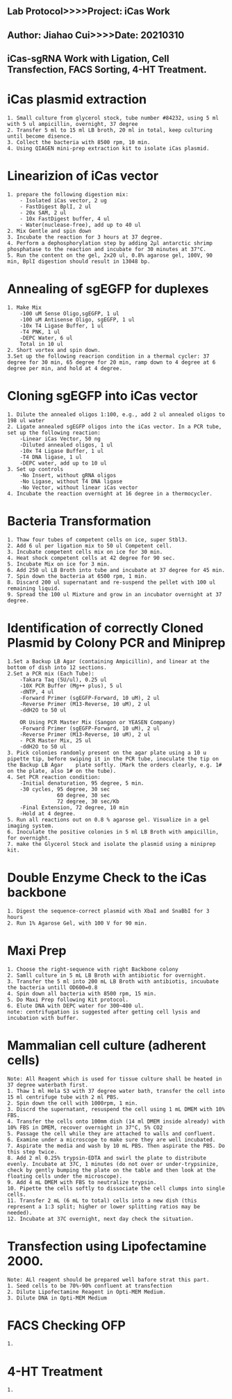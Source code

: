 Lab Protocol>>>>Project: iCas Work
---
Author: Jiahao Cui>>>>Date: 20210310
---
iCas-sgRNA Work with Ligation, Cell Transfection, FACS Sorting, 4-HT Treatment.
---
# iCas plasmid extraction
	1. Small culture from glycerol stock, tube number #84232, using 5 ml with 5 ul ampicillin, overnight, 37 degree
	2. Transfer 5 ml to 15 ml LB broth, 20 ml in total, keep culturing until become disence.
	3. Collect the bacteria with 8500 rpm, 10 min.
	4. Using QIAGEN mini-prep extraction kit to isolate iCas plasmid.

# Linearizion of iCas vector
	1. prepare the following digestion mix:
		- Isolated iCas vector, 2 ug
		- FastDigest BplI, 2 ul
		- 20x SAM, 2 ul
		- 10x FastDigest buffer, 4 ul
		- Water(nuclease-free), add up to 40 ul
	2. Mix Gentle and spin down
	3. Incubate the reaction for 3 hours at 37 degree.
	4. Perform a dephosphorylation step by adding 2µl antarctic shrimp phosphatase to the reaction and incubate for 30 minutes at 37°C.
	5. Run the content on the gel, 2x20 ul, 0.8% agarose gel, 100V, 90 min, BplI digestion should result in 13048 bp.

# Annealing of sgEGFP for duplexes
	1. Make Mix
		-100 uM Sense Oligo,sgEGFP, 1 ul
		-100 uM Antisense Oligo, sgEGFP, 1 ul
		-10x T4 Ligase Buffer, 1 ul
		-T4 PNK, 1 ul
		-DEPC Water, 6 ul
		Total in 10 ul
	2. Short vortex and spin down.
	3.Set up the following reacrion condition in a thermal cycler: 37 degree for 30 min, 65 degree for 20 min, ramp down to 4 degree at 6 degree per min, and hold at 4 degree.

# Cloning sgEGFP into iCas vector
	1. Dilute the annealed oligos 1:100, e.g., add 2 ul annealed oligos to 198 ul water
	2. Ligate annealed sgEGFP oligos into the iCas vector. In a PCR tube, set up the following reaction:
		-Linear iCas Vector, 50 ng
		-Diluted annealed oligos, 1 ul
		-10x T4 Ligase Buffer, 1 ul
		-T4 DNA ligase, 1 ul
		-DEPC water, add up to 10 ul
	3. Set up controls
		-No Insert, without gRNA oligos
		-No Ligase, without T4 DNA ligase
		-No Vector, without linear iCas vector
	4. Incubate the reaction overnight at 16 degree in a thermocycler.

# Bacteria Transformation
	1. Thaw four tubes of competent cells on ice, super Stbl3.
	2. Add 6 ul per ligation mix to 50 ul Competent cell.
	3. Incubate competent cells mix on ice for 30 min.
	4. Heat shock competent cells at 42 degree for 90 sec.
	5. Incubate Mix on ice for 3 min.
	6. Add 250 ul LB Broth into tube and incubate at 37 degree for 45 min.
	7. Spin down the bacteria at 6500 rpm, 1 min.
	8. Discard 200 ul supernatant and re-suspend the pellet with 100 ul remaining liquid.
	9. Spread the 100 ul Mixture and grow in an incubator overnight at 37 degree.

# Identification of correctly Cloned Plasmid by Colony PCR and Miniprep
	1.Set a Backup LB Agar (containing Ampicillin), and linear at the bottom of dish into 12 sections.
	2.Set a PCR mix (Each Tube):
		-Takara Taq (5U/ul), 0.25 ul
		-10X PCR Buffer (Mg++ plus), 5 ul
		-dNTP, 4 ul
		-Forward Primer (sgEGFP-Forward, 10 uM), 2 ul
		-Reverse Primer (M13-Reverse, 10 uM), 2 ul 
		-ddH2O to 50 ul

		OR Using PCR Master Mix (Sangon or YEASEN Company)
		-Forward Primer (sgEGFP-Forward, 10 uM), 2 ul
		-Reverse Primer (M13-Reverse, 10 uM), 2 ul 
		- PCR Master Mix, 25 ul
		-ddH2O to 50 ul
	3. Pick colonies randomly present on the agar plate using a 10 u pipette tip, before swiping it in the PCR tube, inoculate the tip on the Backup LB Agar 	plate softly. (Mark the orders clearly, e.g. 1# on the plate, also 1# on the tube).
	4. Set PCR reaction condition:
		-Initial denaturation, 95 degree, 5 min.
		-30 cycles,	95 degree, 30 sec
					60 degree, 30 sec
					72 degree, 30 sec/Kb
		-Final Extension, 72 degree, 10 min
		-Hold at 4 degree.
	5. Run all reactions out on 0.8 % agarose gel. Visualize in a gel imaging system.
	6. Inoculate the positive colonies in 5 ml LB Broth with ampicillin, for overnight.
	7. make the Glycerol Stock and isolate the plasmid using a miniprep kit.
#	Double Enzyme Check to the iCas backbone
	1. Digest the sequence-correct plasmid with XbaI and SnaBbI for 3 hours
	2. Run 1% Agarose Gel, with 100 V for 90 min.
#	Maxi Prep
	1. Choose the right-sequence with right Backbone colony
	2. Samll culture in 5 mL LB Broth with antibiotic for overnight.
	3. Transfer the 5 ml into 200 mL LB Broth with antibiotis, incuubate the bacteria untill OD600=0.8
	4. Spin down all bacteria with 8500 rpm, 15 min.
	5. Do Maxi Prep following Kit protocol.
	6. Elute DNA with DEPC water for 300~400 ul.
	note: centrifugation is suggested after getting cell lysis and incubation with buffer.
#	Mammalian cell culture (adherent cells)
	Note: All Reagent which is used for tissue culture shall be heated in 37 degree waterbath first.
	1. Thaw 1 ml Hela S3 with 37 degree water bath, transfer the cell into 15 ml centrifuge tube with 2 ml PBS.
	2. Spin down the cell with 1000rpm, 1 min.
	3. Discrd the supernatant, resuspend the cell using 1 mL DMEM with 10% FBS.
	4. Transfer the cells onto 100mm dish (14 ml DMEM inside already) with 10% FBS in DMEM, recover overnight in 37°C, 5% CO2
	5. Passage the cell while they are attached to walls and confluent. 
	6. Examine under a microscope to make sure they are well incubated.
	7. Aspirate the media and wash by 10 mL PBS. Then aspirate the PBS. Do this step twice.
	8. Add 2 ml 0.25% trypsin-EDTA and swirl the plate to distribute evenly. Incubate at 37C, 1 minutes (do not over or under-trypsinize, check by gently bumping the plate on the table and then look at the floating cells under the microscope).
	9. Add 4 mL DMEM with FBS to neutralize trypsin. 
	10. Pipette the cells softly to dissociate the cell clumps into single cells.
	11. Transfer 2 mL (6 mL to total) cells into a new dish (this represent a 1:3 split; higher or lower splitting ratios may be needed).
	12. Incubate at 37C overnight, next day check the situation.
#	Transfection using Lipofectamine 2000.
	Note: ALl reagent should be prepared well bafore strat this part.
	1. Seed cells to be 70%-90% confluent at transfection
	2. Dilute Lipofectamine Reagent in Opti-MEM Medium.
	3. Dilute DNA in Opti-MEM Medium


#	FACS Checking OFP
	1.
#	4-HT Treatment
	1.
